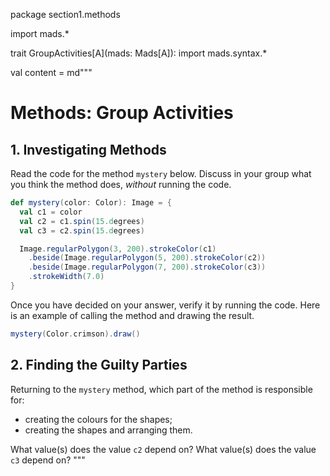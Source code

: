 package section1.methods

import mads.*

trait GroupActivities[A](mads: Mads[A]):
  import mads.syntax.*
  
  val content = md"""
# Methods: Group Activities


## 1. Investigating Methods

Read the code for the method `mystery` below. Discuss in your group what you think the method does, *without* running the code. 

```scala
def mystery(color: Color): Image = {
  val c1 = color
  val c2 = c1.spin(15.degrees)
  val c3 = c2.spin(15.degrees)

  Image.regularPolygon(3, 200).strokeColor(c1)
    .beside(Image.regularPolygon(5, 200).strokeColor(c2))
    .beside(Image.regularPolygon(7, 200).strokeColor(c3))
    .strokeWidth(7.0)
}
```

Once you have decided on your answer, verify it by running the code. Here is an example of calling the method and drawing the result.

```scala
mystery(Color.crimson).draw()
```


## 2. Finding the Guilty Parties

Returning to the `mystery` method, which part of the method is responsible for:

- creating the colours for the shapes;
- creating the shapes and arranging them.

What value(s) does the value `c2` depend on?
What value(s) does the value `c3` depend on?
"""
